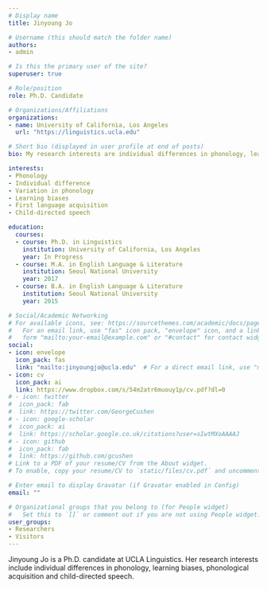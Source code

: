 ```yaml
---
# Display name
title: Jinyoung Jo

# Username (this should match the folder name)
authors:
- admin

# Is this the primary user of the site?
superuser: true

# Role/position
role: Ph.D. Candidate

# Organizations/Affiliations
organizations:
- name: University of California, Los Angeles
  url: "https://linguistics.ucla.edu"

# Short bio (displayed in user profile at end of posts)
bio: My research interests are individual differences in phonology, learning biases, phonological acquisition and child-directed speech.

interests:
- Phonology
- Individual difference
- Variation in phonology
- Learning biases
- First language acquisition
- Child-directed speech

education:
  courses:
  - course: Ph.D. in Linguistics
    institution: University of California, Los Angeles
    year: In Progress
  - course: M.A. in English Language & Literature
    institution: Seoul National University
    year: 2017
  - course: B.A. in English Language & Literature
    institution: Seoul National University
    year: 2015

# Social/Academic Networking
# For available icons, see: https://sourcethemes.com/academic/docs/page-builder/#icons
#   For an email link, use "fas" icon pack, "envelope" icon, and a link in the
#   form "mailto:your-email@example.com" or "#contact" for contact widget.
social:
- icon: envelope
  icon_pack: fas
  link: "mailto:jinyoungjo@ucla.edu"  # For a direct email link, use "mailto:test@example.org".
- icon: cv
  icon_pack: ai
  link: https://www.dropbox.com/s/54m2atr6muouy1p/cv.pdf?dl=0
# - icon: twitter
#  icon_pack: fab
#  link: https://twitter.com/GeorgeCushen
# - icon: google-scholar
#  icon_pack: ai
#  link: https://scholar.google.co.uk/citations?user=sIwtMXoAAAAJ
# - icon: github
#  icon_pack: fab
#  link: https://github.com/gcushen
# Link to a PDF of your resume/CV from the About widget.
# To enable, copy your resume/CV to `static/files/cv.pdf` and uncomment the lines below.

# Enter email to display Gravatar (if Gravatar enabled in Config)
email: ""

# Organizational groups that you belong to (for People widget)
#   Set this to `[]` or comment out if you are not using People widget.
user_groups:
- Researchers
- Visitors
---
```


Jinyoung Jo is a Ph.D. candidate at UCLA Linguistics. Her research interests include individual differences in phonology, learning biases, phonological acquisition and child-directed speech.
